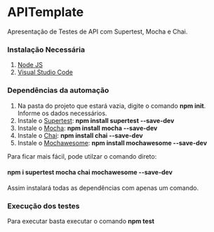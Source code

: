 # APITemplate
Apresentação de Testes de API com Supertest, Mocha e Chai.

### Instalação Necessária
1. [Node JS](https://nodejs.org/en/)
2. [Visual Studio Code](https://code.visualstudio.com/)

### Dependências da automação
1. Na pasta do projeto que estará vazia, digite o comando **npm init**. Informe os dados necessários. 
2. Instale o [Supertest](https://www.npmjs.com/package/supertest): **npm install supertest --save-dev**
3. Instale o [Mocha](https://mochajs.org/): **npm install mocha --save-dev**
4. Instale o [Chai](https://www.chaijs.com/): **npm install chai --save-dev**
5. Instale o [Mochawesome](https://www.npmjs.com/package/mochawesome): **npm install mochawesome --save-dev**

Para ficar mais fácil, pode utilzar o comando direto: 

#### **npm i supertest mocha chai mochawesome --save-dev**

Assim instalará todas as dependências com apenas um comando. 

### Execução dos testes
Para executar basta executar o comando **npm test**
